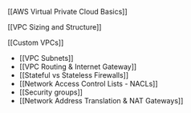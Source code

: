 [[AWS Virtual Private Cloud Basics]]

[[VPC Sizing and Structure]]

[[Custom VPCs]]
- [[VPC Subnets]]
- [[VPC Routing & Internet Gateway]]
- [[Stateful vs Stateless Firewalls]]
- [[Network Access Control Lists - NACLs]]
- [[Security groups]]
- [[Network Address Translation & NAT Gateways]]